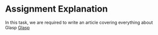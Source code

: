 # Assignment Explanation
In this task, we are required to write an article covering everything about Glasp
[Glasp](https://glasp.co/)